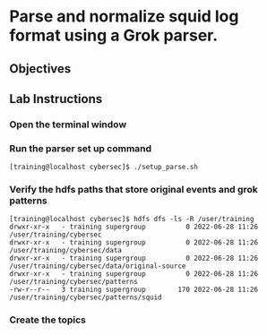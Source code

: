 # Parse and normalize squid log format using a Grok parser.
## Objectives
## Lab Instructions
### Open the terminal window
### Run the parser set up command
```
[training@localhost cybersec]$ ./setup_parse.sh 
```
### Verify the hdfs paths that store original events and grok patterns
```
[training@localhost cybersec]$ hdfs dfs -ls -R /user/training
drwxr-xr-x   - training supergroup          0 2022-06-28 11:26 /user/training/cybersec
drwxr-xr-x   - training supergroup          0 2022-06-28 11:26 /user/training/cybersec/data
drwxr-xr-x   - training supergroup          0 2022-06-28 11:26 /user/training/cybersec/data/original-source
drwxr-xr-x   - training supergroup          0 2022-06-28 11:26 /user/training/cybersec/patterns
-rw-r--r--   3 training supergroup        170 2022-06-28 11:26 /user/training/cybersec/patterns/squid
```
### Create the topics
```

```
